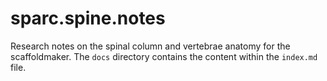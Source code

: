 # sparc.spine.notes
Research notes on the spinal column and vertebrae anatomy for the scaffoldmaker.
The `docs` directory contains the content within the `index.md` file. 
